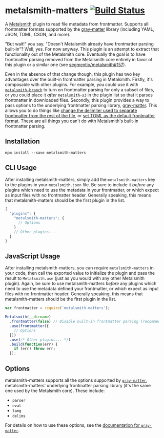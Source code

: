 # metalsmith-matters [![Build Status](https://travis-ci.org/Ajedi32/metalsmith-matters.svg)](https://travis-ci.org/Ajedi32/metalsmith-matters)

A [Metalsmith](https://github.com/segmentio/metalsmith) plugin to read file
metadata from frontmatter. Supports all frontmatter formats supported by the
[gray-matter](https://github.com/jonschlinkert/gray-matter#optionslang)
library (including YAML, JSON, TOML, CSON, and more).

"But wait!" you say. "Doesn't Metalsmith already have frontmatter parsing
built-in"? Well, yes. For now anyway. This plugin is an attempt to extract that
functionality out of the Metalsmith core. Eventually the goal is to have
frontmatter parsing removed from the Metalsmith core entirely in favor of this
plugin or a similar one (see
[segmentio/metalsmith#157](https://github.com/segmentio/metalsmith/issues/157)).

Even in the absence of that change though, this plugin has two key advantages
over the built-in frontmatter parsing in Metalsmith. Firstly, it's composable
with other plugins. For example, you could use it with
[`metalsmith-branch`](https://github.com/ericgj/metalsmith-branch) to turn on
frontmatter parsing for only a subset of files, or you could place it *after*
[`metalsmith-s3`](https://github.com/mwishek/metalsmith-s3) in the plugin list
so that it parses frontmatter in downloaded files. Secondly, this plugin
provides a way to pass options to the underlying frontmatter parsing library,
[gray-matter](https://github.com/jonschlinkert/gray-matter). This allows you to
do things like
[change the delimiter used to separate frontmatter from the rest of the file](https://github.com/jonschlinkert/gray-matter#optionsdelims),
or
[set TOML as the default frontmatter format](https://github.com/jonschlinkert/gray-matter#optionslang).
These are all things you can't do with Metalsmith's built-in frontmatter
parsing.


## Installation

    npm install --save metalsmith-matters

## CLI Usage

After installing metalsmith-matters, simply add the `metalsmith-matters` key to
the plugins in your `metalsmith.json` file. Be sure to include it *before* any
plugins which need to use the metadata in your frontmatter, or which expect as
input files with no frontmatter header. Generally speaking, this means that
metalsmith-matters should be the first plugin in the list.

```javascript
{
  "plugins": {
    "metalsmith-matters": {
      // Options
    }
    // Other plugins...
  }
}
```

## JavaScript Usage

After installing metalsmith-matters, you can require `metalsmith-matters` in
your code, then call the exported value to initialize the plugin and pass the
result to `Metalsmith.use` (just as you would with any other Metalsmith plugin).
Again, be sure to use metalsmith-matters *before* any plugins which need to use
the metadata defined your frontmatter, or which expect as input files with no
frontmatter header. Generally speaking, this means that metalsmith-matters
should be the first plugin in the list.

```javascript
var frontmatter = require('metalsmith-matters');

Metalsmith(__dirname)
  .frontmatter(false) // Disable built-in frontmatter parsing (recommended)
  .use(frontmatter({
    // Options
  }))
  .use(/* Other plugins... */)
  .build(function(err) {
    if (err) throw err;
  });
```

## Options

metalsmith-matters supports all the options supported by
[`gray-matter`](https://github.com/jonschlinkert/gray-matter),
metalsmith-matters' underlying frontmatter parsing library (it's the same one
used by the Metalsmith core). These include:

* `parser`
* `eval`
* `lang`
* `delims`

For details on how to use these options, see the
[documentation for `gray-matter`](https://github.com/jonschlinkert/gray-matter#options).
